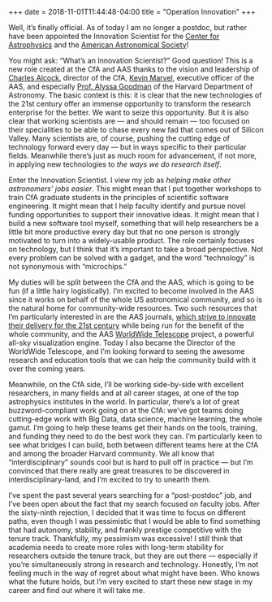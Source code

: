 +++
date = 2018-11-01T11:44:48-04:00
title = "Operation Innovation"
+++

Well, it’s finally official. As of today I am no longer a postdoc, but rather
have been appointed the Innovation Scientist for the
[Center for Astrophysics](https://cfa.harvard.edu/) and the
[American Astronomical Society](https://aas.org/)!

<!-- more -->

You might ask: “What’s an Innovation Scientist?” Good question! This is a new
role created at the CfA and AAS thanks to the vision and leadership of
[Charles Alcock](https://astronomy.fas.harvard.edu/people/charles-r-alcock),
director of the CfA, [Kevin Marvel](https://www.linkedin.com/in/kevinmarvel/),
executive officer of the AAS, and especially
[Prof. Alyssa Goodman](https://www.cfa.harvard.edu/~agoodman/) of the Harvard
Department of Astronomy. The basic context is this: it is clear that the new
technologies of the 21st century offer an immense opportunity to transform the
research enterprise for the better. We want to seize this opportunity. But it
is also clear that working scientists are — and should remain — too focused on
their specialities to be able to chase every new fad that comes out of Silicon
Valley. Many scientists are, of course, pushing the cutting edge of technology
forward every day — but in ways specific to their particular fields. Meanwhile
there’s just as much room for advancement, if not more, in applying new
technologies to *the ways we do research itself*.

Enter the Innovation Scientist. I view my job as *helping make other
astronomers’ jobs easier*. This might mean that I put together workshops to
train CfA graduate students in the principles of scientific software
engineering. It might mean that I help faculty identify and pursue novel
funding opportunities to support their innovative ideas. It might mean that I
build a new software tool myself, something that will help researchers be a
little bit more productive every day but that no one person is strongly
motivated to turn into a widely-usable product. The role certainly focuses on
technology, but I think that it’s important to take a broad perspective. Not
every problem can be solved with a gadget, and the word “technology” is not
synonymous with “microchips.”

My duties will be split between the CfA and the AAS, which is going to be fun
(if a little hairy logistically). I’m excited to become involved in the AAS
since it works on behalf of the whole US astronomical community, and so is the
natural home for community-wide resources. Two such resources that I’m
particularly interested in are the AAS journals,
[which strive to innovate their delivery for the 21st century](https://journals.aas.org/why-aas-journals/)
while being run for the benefit of the whole community, and the AAS
[WorldWide Telescope](http://worldwidetelescope.org/) project, a powerful
all-sky visualization engine. Today I also became the Director of the
WorldWide Telescope, and I’m looking forward to seeing the awesome research
and education tools that we can help the community build with it over the
coming years.

Meanwhile, on the CfA side, I’ll be working side-by-side with excellent
researchers, in many fields and at all career stages, at one of the top
astrophysics institutes in the world. In particular, there’s a lot of great
buzzword-compliant work going on at the CfA: we’ve got teams doing
cutting-edge work with Big Data, data science, machine learning, the whole
gamut. I’m going to help these teams get their hands on the tools, training,
and funding they need to do the best work they can. I’m particularly keen to
see what bridges I can build, both between different teams here at the CfA and
among the broader Harvard community. We all know that “interdisciplinary”
sounds cool but is hard to pull off in practice — but I’m convinced that there
really are great treasures to be discovered in interdisciplinary-land, and I’m
excited to try to unearth them.

I’ve spent the past several years searching for a “post-postdoc” job, and I’ve
been open about the fact that my search focused on faculty jobs. After the
sixty-ninth rejection, I decided that it was time to focus on different paths,
even though I was pessimistic that I would be able to find something that had
autonomy, stability, and frankly prestige competitive with the tenure track.
Thankfully, my pessimism was excessive! I still think that academia needs to
create more roles with long-term stability for researchers outside the tenure
track, but they are out there — especially if you’re simultaneously strong in
research and technology. Honestly, I’m not feeling much in the way of regret
about what might have been. Who knows what the future holds, but I’m very
excited to start these new stage in my career and find out where it will take
me.
